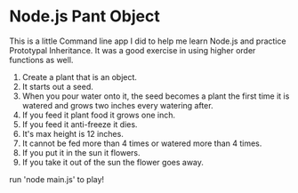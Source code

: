 # Node.js Pant Object

This is a little Command line app I did to help me learn Node.js and practice Prototypal Inheritance. It was a good exercise in using higher order functions as well.  

1. Create a plant that is an object.
2. It starts out a seed.
3. When you pour water onto it, the seed becomes a plant the first time it is watered and grows two inches every watering after.
4. If you feed it plant food it grows one inch.
5. If you feed it anti-freeze it dies.
6. It's max height is 12 inches.
7. It cannot be fed more than 4 times or watered more than 4 times.
8. If you put it in the sun it flowers.
9. If you take it out of the sun the flower goes away.


run 'node main.js' to play!
